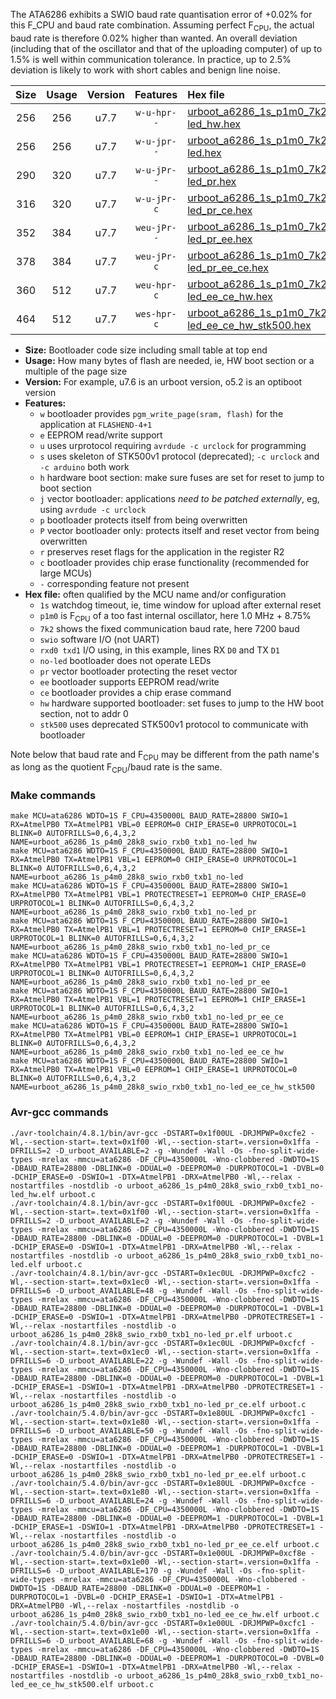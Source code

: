 The ATA6286 exhibits a SWIO baud rate quantisation error of +0.02% for this F_CPU and baud rate combination. Assuming perfect F<sub>CPU</sub>, the actual baud rate is therefore 0.02% higher than wanted. An overall deviation (including that of the oscillator and that of the uploading computer) of up to 1.5% is well within communication tolerance. In practice, up to 2.5% deviation is likely to work with short cables and benign line noise.

|Size|Usage|Version|Features|Hex file|
|:-:|:-:|:-:|:-:|:--|
|256|256|u7.7|`w-u-hpr--`|[urboot_a6286_1s_p1m0_7k2_swio_rxb0_txb1_no-led_hw.hex](https://raw.githubusercontent.com/stefanrueger/urboot.hex/main/mcus/ata6286/watchdog_1_s/internal_oscillator_p%2B8.75%25/%2B1m000000_hz/%2B%2B%2B7k2_baud/swio_rxb0_txb1/no-led/urboot_a6286_1s_p1m0_7k2_swio_rxb0_txb1_no-led_hw.hex)|
|256|256|u7.7|`w-u-jpr--`|[urboot_a6286_1s_p1m0_7k2_swio_rxb0_txb1_no-led.hex](https://raw.githubusercontent.com/stefanrueger/urboot.hex/main/mcus/ata6286/watchdog_1_s/internal_oscillator_p%2B8.75%25/%2B1m000000_hz/%2B%2B%2B7k2_baud/swio_rxb0_txb1/no-led/urboot_a6286_1s_p1m0_7k2_swio_rxb0_txb1_no-led.hex)|
|290|320|u7.7|`w-u-jPr--`|[urboot_a6286_1s_p1m0_7k2_swio_rxb0_txb1_no-led_pr.hex](https://raw.githubusercontent.com/stefanrueger/urboot.hex/main/mcus/ata6286/watchdog_1_s/internal_oscillator_p%2B8.75%25/%2B1m000000_hz/%2B%2B%2B7k2_baud/swio_rxb0_txb1/no-led/urboot_a6286_1s_p1m0_7k2_swio_rxb0_txb1_no-led_pr.hex)|
|316|320|u7.7|`w-u-jPr-c`|[urboot_a6286_1s_p1m0_7k2_swio_rxb0_txb1_no-led_pr_ce.hex](https://raw.githubusercontent.com/stefanrueger/urboot.hex/main/mcus/ata6286/watchdog_1_s/internal_oscillator_p%2B8.75%25/%2B1m000000_hz/%2B%2B%2B7k2_baud/swio_rxb0_txb1/no-led/urboot_a6286_1s_p1m0_7k2_swio_rxb0_txb1_no-led_pr_ce.hex)|
|352|384|u7.7|`weu-jPr--`|[urboot_a6286_1s_p1m0_7k2_swio_rxb0_txb1_no-led_pr_ee.hex](https://raw.githubusercontent.com/stefanrueger/urboot.hex/main/mcus/ata6286/watchdog_1_s/internal_oscillator_p%2B8.75%25/%2B1m000000_hz/%2B%2B%2B7k2_baud/swio_rxb0_txb1/no-led/urboot_a6286_1s_p1m0_7k2_swio_rxb0_txb1_no-led_pr_ee.hex)|
|378|384|u7.7|`weu-jPr-c`|[urboot_a6286_1s_p1m0_7k2_swio_rxb0_txb1_no-led_pr_ee_ce.hex](https://raw.githubusercontent.com/stefanrueger/urboot.hex/main/mcus/ata6286/watchdog_1_s/internal_oscillator_p%2B8.75%25/%2B1m000000_hz/%2B%2B%2B7k2_baud/swio_rxb0_txb1/no-led/urboot_a6286_1s_p1m0_7k2_swio_rxb0_txb1_no-led_pr_ee_ce.hex)|
|360|512|u7.7|`weu-hpr-c`|[urboot_a6286_1s_p1m0_7k2_swio_rxb0_txb1_no-led_ee_ce_hw.hex](https://raw.githubusercontent.com/stefanrueger/urboot.hex/main/mcus/ata6286/watchdog_1_s/internal_oscillator_p%2B8.75%25/%2B1m000000_hz/%2B%2B%2B7k2_baud/swio_rxb0_txb1/no-led/urboot_a6286_1s_p1m0_7k2_swio_rxb0_txb1_no-led_ee_ce_hw.hex)|
|464|512|u7.7|`wes-hpr-c`|[urboot_a6286_1s_p1m0_7k2_swio_rxb0_txb1_no-led_ee_ce_hw_stk500.hex](https://raw.githubusercontent.com/stefanrueger/urboot.hex/main/mcus/ata6286/watchdog_1_s/internal_oscillator_p%2B8.75%25/%2B1m000000_hz/%2B%2B%2B7k2_baud/swio_rxb0_txb1/no-led/urboot_a6286_1s_p1m0_7k2_swio_rxb0_txb1_no-led_ee_ce_hw_stk500.hex)|

- **Size:** Bootloader code size including small table at top end
- **Usage:** How many bytes of flash are needed, ie, HW boot section or a multiple of the page size
- **Version:** For example, u7.6 is an urboot version, o5.2 is an optiboot version
- **Features:**
  + `w` bootloader provides `pgm_write_page(sram, flash)` for the application at `FLASHEND-4+1`
  + `e` EEPROM read/write support
  + `u` uses urprotocol requiring `avrdude -c urclock` for programming
  + `s` uses skeleton of STK500v1 protocol (deprecated); `-c urclock` and `-c arduino` both work
  + `h` hardware boot section: make sure fuses are set for reset to jump to boot section
  + `j` vector bootloader: applications *need to be patched externally*, eg, using `avrdude -c urclock`
  + `p` bootloader protects itself from being overwritten
  + `P` vector bootloader only: protects itself and reset vector from being overwritten
  + `r` preserves reset flags for the application in the register R2
  + `c` bootloader provides chip erase functionality (recommended for large MCUs)
  + `-` corresponding feature not present
- **Hex file:** often qualified by the MCU name and/or configuration
  + `1s` watchdog timeout, ie, time window for upload after external reset
  + `p1m0` is F<sub>CPU</sub> of a too fast internal oscillator, here 1.0 MHz + 8.75%
  + `7k2` shows the fixed communication baud rate, here 7200 baud
  + `swio` software I/O (not UART)
  + `rxd0 txd1` I/O using, in this example, lines RX `D0` and TX `D1`
  + `no-led` bootloader does not operate LEDs
  + `pr` vector bootloader protecting the reset vector
  + `ee` bootloader supports EEPROM read/write
  + `ce` bootloader provides a chip erase command
  + `hw` hardware supported bootloader: set fuses to jump to the HW boot section, not to addr 0
  + `stk500` uses deprecated STK500v1 protocol to communicate with bootloader


Note below that baud rate and F<sub>CPU</sub> may be different from the path name's as long as the quotient F<sub>CPU</sub>/baud rate is the same.

### Make commands
```
make MCU=ata6286 WDTO=1S F_CPU=4350000L BAUD_RATE=28800 SWIO=1 RX=AtmelPB0 TX=AtmelPB1 VBL=0 EEPROM=0 CHIP_ERASE=0 URPROTOCOL=1 BLINK=0 AUTOFRILLS=0,6,4,3,2 NAME=urboot_a6286_1s_p4m0_28k8_swio_rxb0_txb1_no-led_hw
make MCU=ata6286 WDTO=1S F_CPU=4350000L BAUD_RATE=28800 SWIO=1 RX=AtmelPB0 TX=AtmelPB1 VBL=1 EEPROM=0 CHIP_ERASE=0 URPROTOCOL=1 BLINK=0 AUTOFRILLS=0,6,4,3,2 NAME=urboot_a6286_1s_p4m0_28k8_swio_rxb0_txb1_no-led
make MCU=ata6286 WDTO=1S F_CPU=4350000L BAUD_RATE=28800 SWIO=1 RX=AtmelPB0 TX=AtmelPB1 VBL=1 PROTECTRESET=1 EEPROM=0 CHIP_ERASE=0 URPROTOCOL=1 BLINK=0 AUTOFRILLS=0,6,4,3,2 NAME=urboot_a6286_1s_p4m0_28k8_swio_rxb0_txb1_no-led_pr
make MCU=ata6286 WDTO=1S F_CPU=4350000L BAUD_RATE=28800 SWIO=1 RX=AtmelPB0 TX=AtmelPB1 VBL=1 PROTECTRESET=1 EEPROM=0 CHIP_ERASE=1 URPROTOCOL=1 BLINK=0 AUTOFRILLS=0,6,4,3,2 NAME=urboot_a6286_1s_p4m0_28k8_swio_rxb0_txb1_no-led_pr_ce
make MCU=ata6286 WDTO=1S F_CPU=4350000L BAUD_RATE=28800 SWIO=1 RX=AtmelPB0 TX=AtmelPB1 VBL=1 PROTECTRESET=1 EEPROM=1 CHIP_ERASE=0 URPROTOCOL=1 BLINK=0 AUTOFRILLS=0,6,4,3,2 NAME=urboot_a6286_1s_p4m0_28k8_swio_rxb0_txb1_no-led_pr_ee
make MCU=ata6286 WDTO=1S F_CPU=4350000L BAUD_RATE=28800 SWIO=1 RX=AtmelPB0 TX=AtmelPB1 VBL=1 PROTECTRESET=1 EEPROM=1 CHIP_ERASE=1 URPROTOCOL=1 BLINK=0 AUTOFRILLS=0,6,4,3,2 NAME=urboot_a6286_1s_p4m0_28k8_swio_rxb0_txb1_no-led_pr_ee_ce
make MCU=ata6286 WDTO=1S F_CPU=4350000L BAUD_RATE=28800 SWIO=1 RX=AtmelPB0 TX=AtmelPB1 VBL=0 EEPROM=1 CHIP_ERASE=1 URPROTOCOL=1 BLINK=0 AUTOFRILLS=0,6,4,3,2 NAME=urboot_a6286_1s_p4m0_28k8_swio_rxb0_txb1_no-led_ee_ce_hw
make MCU=ata6286 WDTO=1S F_CPU=4350000L BAUD_RATE=28800 SWIO=1 RX=AtmelPB0 TX=AtmelPB1 VBL=0 EEPROM=1 CHIP_ERASE=1 URPROTOCOL=0 BLINK=0 AUTOFRILLS=0,6,4,3,2 NAME=urboot_a6286_1s_p4m0_28k8_swio_rxb0_txb1_no-led_ee_ce_hw_stk500
```

### Avr-gcc commands
```
./avr-toolchain/4.8.1/bin/avr-gcc -DSTART=0x1f00UL -DRJMPWP=0xcfe2 -Wl,--section-start=.text=0x1f00 -Wl,--section-start=.version=0x1ffa -DFRILLS=2 -D_urboot_AVAILABLE=2 -g -Wundef -Wall -Os -fno-split-wide-types -mrelax -mmcu=ata6286 -DF_CPU=4350000L -Wno-clobbered -DWDTO=1S -DBAUD_RATE=28800 -DBLINK=0 -DDUAL=0 -DEEPROM=0 -DURPROTOCOL=1 -DVBL=0 -DCHIP_ERASE=0 -DSWIO=1 -DTX=AtmelPB1 -DRX=AtmelPB0 -Wl,--relax -nostartfiles -nostdlib -o urboot_a6286_1s_p4m0_28k8_swio_rxb0_txb1_no-led_hw.elf urboot.c
./avr-toolchain/4.8.1/bin/avr-gcc -DSTART=0x1f00UL -DRJMPWP=0xcfe2 -Wl,--section-start=.text=0x1f00 -Wl,--section-start=.version=0x1ffa -DFRILLS=2 -D_urboot_AVAILABLE=2 -g -Wundef -Wall -Os -fno-split-wide-types -mrelax -mmcu=ata6286 -DF_CPU=4350000L -Wno-clobbered -DWDTO=1S -DBAUD_RATE=28800 -DBLINK=0 -DDUAL=0 -DEEPROM=0 -DURPROTOCOL=1 -DVBL=1 -DCHIP_ERASE=0 -DSWIO=1 -DTX=AtmelPB1 -DRX=AtmelPB0 -Wl,--relax -nostartfiles -nostdlib -o urboot_a6286_1s_p4m0_28k8_swio_rxb0_txb1_no-led.elf urboot.c
./avr-toolchain/4.8.1/bin/avr-gcc -DSTART=0x1ec0UL -DRJMPWP=0xcfc2 -Wl,--section-start=.text=0x1ec0 -Wl,--section-start=.version=0x1ffa -DFRILLS=6 -D_urboot_AVAILABLE=48 -g -Wundef -Wall -Os -fno-split-wide-types -mrelax -mmcu=ata6286 -DF_CPU=4350000L -Wno-clobbered -DWDTO=1S -DBAUD_RATE=28800 -DBLINK=0 -DDUAL=0 -DEEPROM=0 -DURPROTOCOL=1 -DVBL=1 -DCHIP_ERASE=0 -DSWIO=1 -DTX=AtmelPB1 -DRX=AtmelPB0 -DPROTECTRESET=1 -Wl,--relax -nostartfiles -nostdlib -o urboot_a6286_1s_p4m0_28k8_swio_rxb0_txb1_no-led_pr.elf urboot.c
./avr-toolchain/4.8.1/bin/avr-gcc -DSTART=0x1ec0UL -DRJMPWP=0xcfcf -Wl,--section-start=.text=0x1ec0 -Wl,--section-start=.version=0x1ffa -DFRILLS=6 -D_urboot_AVAILABLE=22 -g -Wundef -Wall -Os -fno-split-wide-types -mrelax -mmcu=ata6286 -DF_CPU=4350000L -Wno-clobbered -DWDTO=1S -DBAUD_RATE=28800 -DBLINK=0 -DDUAL=0 -DEEPROM=0 -DURPROTOCOL=1 -DVBL=1 -DCHIP_ERASE=1 -DSWIO=1 -DTX=AtmelPB1 -DRX=AtmelPB0 -DPROTECTRESET=1 -Wl,--relax -nostartfiles -nostdlib -o urboot_a6286_1s_p4m0_28k8_swio_rxb0_txb1_no-led_pr_ce.elf urboot.c
./avr-toolchain/5.4.0/bin/avr-gcc -DSTART=0x1e80UL -DRJMPWP=0xcfc1 -Wl,--section-start=.text=0x1e80 -Wl,--section-start=.version=0x1ffa -DFRILLS=6 -D_urboot_AVAILABLE=50 -g -Wundef -Wall -Os -fno-split-wide-types -mrelax -mmcu=ata6286 -DF_CPU=4350000L -Wno-clobbered -DWDTO=1S -DBAUD_RATE=28800 -DBLINK=0 -DDUAL=0 -DEEPROM=1 -DURPROTOCOL=1 -DVBL=1 -DCHIP_ERASE=0 -DSWIO=1 -DTX=AtmelPB1 -DRX=AtmelPB0 -DPROTECTRESET=1 -Wl,--relax -nostartfiles -nostdlib -o urboot_a6286_1s_p4m0_28k8_swio_rxb0_txb1_no-led_pr_ee.elf urboot.c
./avr-toolchain/5.4.0/bin/avr-gcc -DSTART=0x1e80UL -DRJMPWP=0xcfce -Wl,--section-start=.text=0x1e80 -Wl,--section-start=.version=0x1ffa -DFRILLS=6 -D_urboot_AVAILABLE=24 -g -Wundef -Wall -Os -fno-split-wide-types -mrelax -mmcu=ata6286 -DF_CPU=4350000L -Wno-clobbered -DWDTO=1S -DBAUD_RATE=28800 -DBLINK=0 -DDUAL=0 -DEEPROM=1 -DURPROTOCOL=1 -DVBL=1 -DCHIP_ERASE=1 -DSWIO=1 -DTX=AtmelPB1 -DRX=AtmelPB0 -DPROTECTRESET=1 -Wl,--relax -nostartfiles -nostdlib -o urboot_a6286_1s_p4m0_28k8_swio_rxb0_txb1_no-led_pr_ee_ce.elf urboot.c
./avr-toolchain/5.4.0/bin/avr-gcc -DSTART=0x1e00UL -DRJMPWP=0xcf8e -Wl,--section-start=.text=0x1e00 -Wl,--section-start=.version=0x1ffa -DFRILLS=6 -D_urboot_AVAILABLE=170 -g -Wundef -Wall -Os -fno-split-wide-types -mrelax -mmcu=ata6286 -DF_CPU=4350000L -Wno-clobbered -DWDTO=1S -DBAUD_RATE=28800 -DBLINK=0 -DDUAL=0 -DEEPROM=1 -DURPROTOCOL=1 -DVBL=0 -DCHIP_ERASE=1 -DSWIO=1 -DTX=AtmelPB1 -DRX=AtmelPB0 -Wl,--relax -nostartfiles -nostdlib -o urboot_a6286_1s_p4m0_28k8_swio_rxb0_txb1_no-led_ee_ce_hw.elf urboot.c
./avr-toolchain/5.4.0/bin/avr-gcc -DSTART=0x1e00UL -DRJMPWP=0xcfc1 -Wl,--section-start=.text=0x1e00 -Wl,--section-start=.version=0x1ffa -DFRILLS=6 -D_urboot_AVAILABLE=68 -g -Wundef -Wall -Os -fno-split-wide-types -mrelax -mmcu=ata6286 -DF_CPU=4350000L -Wno-clobbered -DWDTO=1S -DBAUD_RATE=28800 -DBLINK=0 -DDUAL=0 -DEEPROM=1 -DURPROTOCOL=0 -DVBL=0 -DCHIP_ERASE=1 -DSWIO=1 -DTX=AtmelPB1 -DRX=AtmelPB0 -Wl,--relax -nostartfiles -nostdlib -o urboot_a6286_1s_p4m0_28k8_swio_rxb0_txb1_no-led_ee_ce_hw_stk500.elf urboot.c
```

